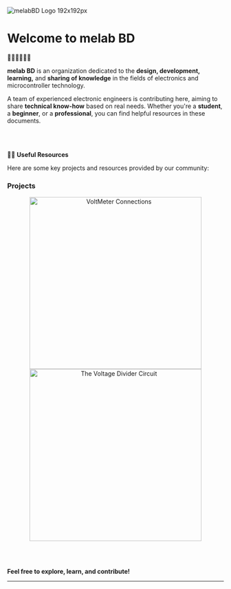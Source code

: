 ![melabBD Logo 192x192px](https://github.com/user-attachments/assets/09a685f2-ae2b-4844-a891-75d4499c2973)

# Welcome to **melab BD**

🙋‍♀️🙋‍♀️🙋‍♀️

**melab BD** is an organization dedicated to the **design, development, learning,** and **sharing of knowledge** in the fields of electronics and microcontroller technology.

A team of experienced electronic engineers is contributing here, aiming to share **technical know-how** based on real needs. Whether you're a **student**, a **beginner**, or a **professional**, you can find helpful resources in these documents.

<BR>
<BR>

👩‍💻 **Useful Resources**

Here are some key projects and resources provided by our community:

### Projects

<p align="center">
  <img src="https://github.com/user-attachments/assets/226590fa-e336-49d1-9b49-3dc88439df62" alt="VoltMeter Connections" width="400"/>
  <br>
  <img src="https://github.com/user-attachments/assets/576268c9-e293-4f03-b3d9-aa56b4be3c2f" alt="The Voltage Divider Circuit" width="400"/>
</p>

<BR>
<BR>

**Feel free to explore, learn, and contribute!** 

---

